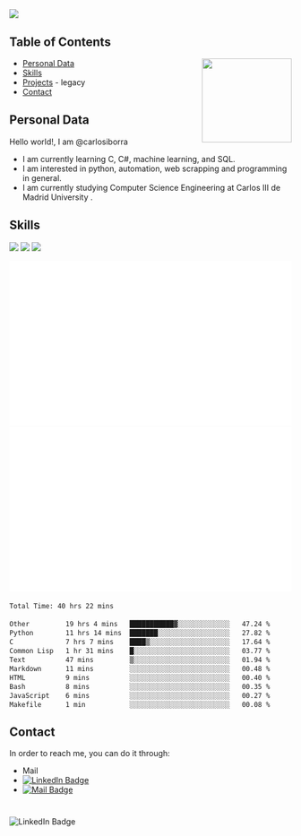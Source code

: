<!-- Hello World! This is Carlos Iborra's readme -->

<a href = "url"><img src = "https://user-images.githubusercontent.com/41797418/153309984-33746328-34c8-45d9-8810-296fdc9a1686.gif" align="center" ></a>

## Table of Contents
<a href = "url"><img src = "https://media.giphy.com/media/jdPMeyv9rn0hZHh8n9/giphy.gifhttps://media.giphy.com/media/kH1DBkPNyZPOk0BxrM/giphy.gif" align="right" width="160" height="150"></a>
* [Personal Data](#personal-data) 
* [Skills](#skills)
* [Projects](#projects) - legacy
* [Contact](#contact)

## Personal Data
Hello world!, I am @carlosiborra
  - I am currently learning C, C#, machine learning, and SQL.
  - I am interested in python, automation, web scrapping and programming in general.
  - I am currently studying Computer Science Engineering at Carlos III de Madrid University .

## Skills
![](https://img.shields.io/badge/Code-Python-informational?style=flat&logo=python&logoColor=white&color=yellow)
![](https://img.shields.io/badge/Code-Selenium-informational?style=flat&logo=Selenium&logoColor=white&color=brown)
![](https://img.shields.io/badge/Code-Arduino-informational?style=flat&logo=Arduino&logoColor=white&color=lightgrey)

<!-- This better GitHub stats were provided by https://github.com/jstrieb/github-stats -->
<a href="https://github.com/carlosiborra/Better-GitHub-Stats">
<img src="https://github.com/carlosiborra/Better-GitHub-Stats/blob/master/generated/overview.svg#gh-dark-mode-only" />
<img src="https://github.com/carlosiborra/Better-GitHub-Stats/blob/master/generated/languages.svg#gh-dark-mode-only" />
</a>

<!--START_SECTION:waka-->

```text
Total Time: 40 hrs 22 mins

Other         19 hrs 4 mins   ███████████▓░░░░░░░░░░░░░   47.24 %
Python        11 hrs 14 mins  ███████░░░░░░░░░░░░░░░░░░   27.82 %
C             7 hrs 7 mins    ████▒░░░░░░░░░░░░░░░░░░░░   17.64 %
Common Lisp   1 hr 31 mins    █░░░░░░░░░░░░░░░░░░░░░░░░   03.77 %
Text          47 mins         ▒░░░░░░░░░░░░░░░░░░░░░░░░   01.94 %
Markdown      11 mins         ░░░░░░░░░░░░░░░░░░░░░░░░░   00.48 %
HTML          9 mins          ░░░░░░░░░░░░░░░░░░░░░░░░░   00.40 %
Bash          8 mins          ░░░░░░░░░░░░░░░░░░░░░░░░░   00.35 %
JavaScript    6 mins          ░░░░░░░░░░░░░░░░░░░░░░░░░   00.27 %
Makefile      1 min           ░░░░░░░░░░░░░░░░░░░░░░░░░   00.08 %
```

<!--END_SECTION:waka-->

## Contact
In order to reach me, you can do it through:
  - Mail
  - [![LinkedIn Badge](https://img.shields.io/badge/LinkedIn-Profile-informational?style=flat&logo=linkedin&logoColor=white&color=0D76A8)](https://www.linkedin.com/in/carlos-iborra-llopis-bb84a1214/)
  - [![Mail Badge](https://img.shields.io/static/v1?label=My&message=WebPage&color=red)](https://carlosiborra.github.io/carlosiborra/)

#
![LinkedIn Badge](http://ForTheBadge.com/images/badges/built-by-developers.svg)

<!-- See you! -->
